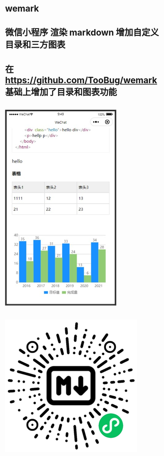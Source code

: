 # wemark
# 微信小程序 渲染 markdown 增加自定义目录和三方图表
# 在 https://github.com/TooBug/wemark 基础上增加了目录和图表功能
# ![示例图片](https://github.com/excuseser/wemark/blob/main/screen.jpg?raw=true)
# ![示例APP](https://github.com/excuseser/wemark/blob/main/logo.jpg?raw=true)
